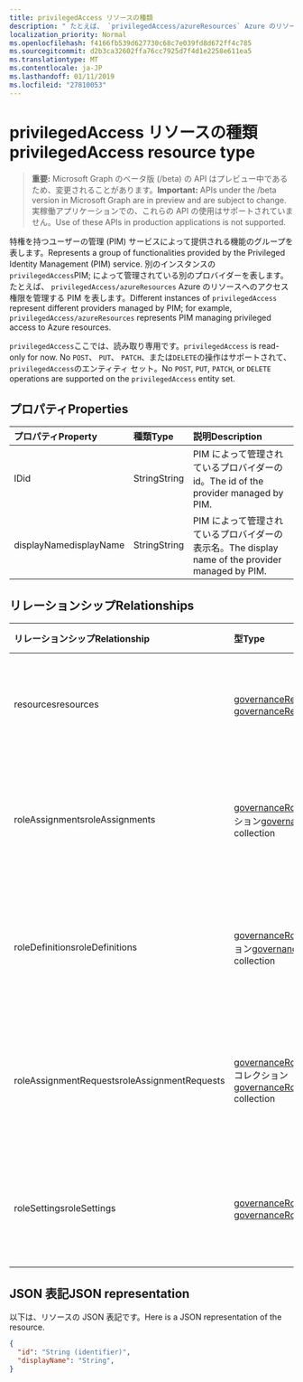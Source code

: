 ```yaml
---
title: privilegedAccess リソースの種類
description: " たとえば、 `privilegedAccess/azureResources` Azure のリソースへのアクセス権限を管理する PIM を表します。"
localization_priority: Normal
ms.openlocfilehash: f4166fb539d627730c68c7e039fd8d672ff4c785
ms.sourcegitcommit: d2b3ca32602ffa76cc7925d7f4d1e2258e611ea5
ms.translationtype: MT
ms.contentlocale: ja-JP
ms.lasthandoff: 01/11/2019
ms.locfileid: "27810053"
---
```

# <a name="privilegedaccess-resource-type"></a><span data-ttu-id="f3964-103">privilegedAccess リソースの種類</span><span class="sxs-lookup"><span data-stu-id="f3964-103">privilegedAccess resource type</span></span>

> <span data-ttu-id="f3964-104">**重要:** Microsoft Graph のベータ版 (/beta) の API はプレビュー中であるため、変更されることがあります。</span><span class="sxs-lookup"><span data-stu-id="f3964-104">**Important:** APIs under the /beta version in Microsoft Graph are in preview and are subject to change.</span></span> <span data-ttu-id="f3964-105">実稼働アプリケーションでの、これらの API の使用はサポートされていません。</span><span class="sxs-lookup"><span data-stu-id="f3964-105">Use of these APIs in production applications is not supported.</span></span>

<span data-ttu-id="f3964-106">特権を持つユーザーの管理 (PIM) サービスによって提供される機能のグループを表します。</span><span class="sxs-lookup"><span data-stu-id="f3964-106">Represents a group of functionalities provided by the Privileged Identity Management (PIM) service.</span></span> <span data-ttu-id="f3964-107">別のインスタンスの`privilegedAccess`PIM; によって管理されている別のプロバイダーを表します。たとえば、 `privilegedAccess/azureResources` Azure のリソースへのアクセス権限を管理する PIM を表します。</span><span class="sxs-lookup"><span data-stu-id="f3964-107">Different instances of `privilegedAccess` represent different providers managed by PIM; for example, `privilegedAccess/azureResources` represents PIM managing privileged access to Azure resources.</span></span>


<span data-ttu-id="f3964-108">`privilegedAccess`ここでは、読み取り専用です。</span><span class="sxs-lookup"><span data-stu-id="f3964-108">`privilegedAccess` is read-only for now.</span></span> <span data-ttu-id="f3964-109">No `POST`、 `PUT`、 `PATCH`、または`DELETE`の操作はサポートされて、`privilegedAccess`のエンティティ セット。</span><span class="sxs-lookup"><span data-stu-id="f3964-109">No `POST`, `PUT`, `PATCH`, or `DELETE` operations are supported on the `privilegedAccess` entity set.</span></span>

## <a name="properties"></a><span data-ttu-id="f3964-110">プロパティ</span><span class="sxs-lookup"><span data-stu-id="f3964-110">Properties</span></span>
| <span data-ttu-id="f3964-111">プロパティ</span><span class="sxs-lookup"><span data-stu-id="f3964-111">Property</span></span>  | <span data-ttu-id="f3964-112">種類</span><span class="sxs-lookup"><span data-stu-id="f3964-112">Type</span></span>      |<span data-ttu-id="f3964-113">説明</span><span class="sxs-lookup"><span data-stu-id="f3964-113">Description</span></span>|
|:----------|:----------|:----------|
|<span data-ttu-id="f3964-114">ID</span><span class="sxs-lookup"><span data-stu-id="f3964-114">id</span></span>         |<span data-ttu-id="f3964-115">String</span><span class="sxs-lookup"><span data-stu-id="f3964-115">String</span></span>     |<span data-ttu-id="f3964-116">PIM によって管理されているプロバイダーの id。</span><span class="sxs-lookup"><span data-stu-id="f3964-116">The id of the provider managed by PIM.</span></span>|
|<span data-ttu-id="f3964-117">displayName</span><span class="sxs-lookup"><span data-stu-id="f3964-117">displayName</span></span>|<span data-ttu-id="f3964-118">String</span><span class="sxs-lookup"><span data-stu-id="f3964-118">String</span></span>     |<span data-ttu-id="f3964-119">PIM によって管理されているプロバイダーの表示名。</span><span class="sxs-lookup"><span data-stu-id="f3964-119">The display name of the provider managed by PIM.</span></span>|


## <a name="relationships"></a><span data-ttu-id="f3964-120">リレーションシップ</span><span class="sxs-lookup"><span data-stu-id="f3964-120">Relationships</span></span>
| <span data-ttu-id="f3964-121">リレーションシップ</span><span class="sxs-lookup"><span data-stu-id="f3964-121">Relationship</span></span>   | <span data-ttu-id="f3964-122">型</span><span class="sxs-lookup"><span data-stu-id="f3964-122">Type</span></span>                                         |<span data-ttu-id="f3964-123">説明</span><span class="sxs-lookup"><span data-stu-id="f3964-123">Description</span></span>|
|:---------------|:---------------------------------------------|:----------|
|<span data-ttu-id="f3964-124">resources</span><span class="sxs-lookup"><span data-stu-id="f3964-124">resources</span></span>       |<span data-ttu-id="f3964-125">[governanceResource](../resources/governanceresource.md)コレクション</span><span class="sxs-lookup"><span data-stu-id="f3964-125">[governanceResource](../resources/governanceresource.md) collection</span></span>            |<span data-ttu-id="f3964-126">プロバイダーのリソースのコレクションです。</span><span class="sxs-lookup"><span data-stu-id="f3964-126">A collection of resources for the provider.</span></span>|
|<span data-ttu-id="f3964-127">roleAssignments</span><span class="sxs-lookup"><span data-stu-id="f3964-127">roleAssignments</span></span> |<span data-ttu-id="f3964-128">[governanceRoleAssignment](../resources/governanceroleassignment.md)コレクション</span><span class="sxs-lookup"><span data-stu-id="f3964-128">[governanceRoleAssignment](../resources/governanceroleassignment.md) collection</span></span>|<span data-ttu-id="f3964-129">プロバイダーのロールの割り当てのコレクションです。</span><span class="sxs-lookup"><span data-stu-id="f3964-129">A collection of role assignments for the provider.</span></span>|
|<span data-ttu-id="f3964-130">roleDefinitions</span><span class="sxs-lookup"><span data-stu-id="f3964-130">roleDefinitions</span></span> |<span data-ttu-id="f3964-131">[governanceRoleDefinition](../resources/governanceroledefinition.md)コレクション</span><span class="sxs-lookup"><span data-stu-id="f3964-131">[governanceRoleDefinition](../resources/governanceroledefinition.md) collection</span></span>|<span data-ttu-id="f3964-132">プロバイダーのロール定義のコレクションです。</span><span class="sxs-lookup"><span data-stu-id="f3964-132">A collection of role defintions for the provider.</span></span>|
|<span data-ttu-id="f3964-133">roleAssignmentRequests</span><span class="sxs-lookup"><span data-stu-id="f3964-133">roleAssignmentRequests</span></span> |<span data-ttu-id="f3964-134">[governanceRoleAssignmentRequest](../resources/governanceroleassignmentrequest.md)コレクション</span><span class="sxs-lookup"><span data-stu-id="f3964-134">[governanceRoleAssignmentRequest](../resources/governanceroleassignmentrequest.md) collection</span></span>|<span data-ttu-id="f3964-135">プロバイダーの役割の割り当て要求のコレクションです。</span><span class="sxs-lookup"><span data-stu-id="f3964-135">A collection of role assignment requests for the provider.</span></span>|
|<span data-ttu-id="f3964-136">roleSettings</span><span class="sxs-lookup"><span data-stu-id="f3964-136">roleSettings</span></span> |<span data-ttu-id="f3964-137">[governanceRoleSetting](../resources/governancerolesetting.md)コレクション</span><span class="sxs-lookup"><span data-stu-id="f3964-137">[governanceRoleSetting](../resources/governancerolesetting.md) collection</span></span>|<span data-ttu-id="f3964-138">プロバイダーのロールの設定のコレクションです。</span><span class="sxs-lookup"><span data-stu-id="f3964-138">A collection of role settings for the provider.</span></span>|


## <a name="json-representation"></a><span data-ttu-id="f3964-139">JSON 表記</span><span class="sxs-lookup"><span data-stu-id="f3964-139">JSON representation</span></span>

<span data-ttu-id="f3964-140">以下は、リソースの JSON 表記です。</span><span class="sxs-lookup"><span data-stu-id="f3964-140">Here is a JSON representation of the resource.</span></span>

<!-- {
  "blockType": "resource",
  "optionalProperties": [

  ],
  "@odata.type": "microsoft.graph.privilegedAccess"
}-->

```json
{
  "id": "String (identifier)",
  "displayName": "String",
}
```


<!-- uuid: 8fcb5dbc-d5aa-4681-8e31-b001d5168d79
2015-10-25 14:57:30 UTC -->
<!-- {
  "type": "#page.annotation",
  "description": "privilegedAccess",
  "keywords": "",
  "section": "documentation",
  "tocPath": ""
}-->
